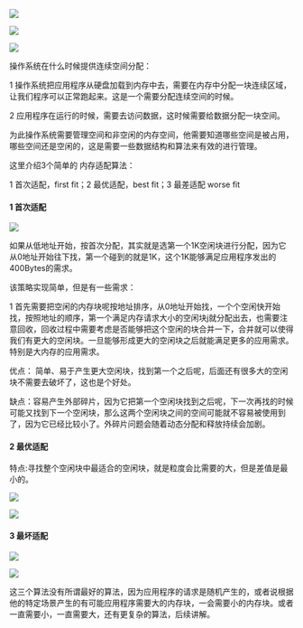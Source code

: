![](D:/download/youdaonote-pull-master/data/Technology/Linux/计算机操作系统/清华陈渝计算机操作系统/images/WEBRESOURCE59445ddf750a979fec21502ad96e1d1e截图.png)

![](D:/download/youdaonote-pull-master/data/Technology/Linux/计算机操作系统/清华陈渝计算机操作系统/images/WEBRESOURCE4af4b49701fedf049ddc03f10ebf1fc6截图.png)

![](D:/download/youdaonote-pull-master/data/Technology/Linux/计算机操作系统/清华陈渝计算机操作系统/images/WEBRESOURCE4a68c2279615541d59798812813403ac截图.png)

操作系统在什么时候提供连续空间分配：

1 操作系统把应用程序从硬盘加载到内存中去，需要在内存中分配一块连续区域，让我们程序可以正常跑起来。这是一个需要分配连续空间的时候。

2 应用程序在运行的时候，需要去访问数据，这时候需要给数据分配一块空间。

为此操作系统需要管理空间和非空闲的内存空间，他需要知道哪些空间是被占用，哪些空间还是空闲的，这是需要一些数据结构和算法来有效的进行管理。

这里介绍3个简单的 内存适配算法：

1 首次适配，first fit；2 最优适配，best fit；3 最差适配 worse fit

#### 1 首次适配

![](D:/download/youdaonote-pull-master/data/Technology/Linux/计算机操作系统/清华陈渝计算机操作系统/images/WEBRESOURCE719a775a3a27cb60f244644823660147截图.png)

如果从低地址开始，按首次分配，其实就是选第一个1K空闲块进行分配，因为它从0地址开始往下找，第一个碰到的就是1K，这个1K能够满足应用程序发出的400Bytes的需求。

该策略实现简单，但是有一些需求：

1 首先需要把空闲的内存块呢按地址排序，从0地址开始找，一个个空闲快开始找，按照地址的顺序，第一个满足内存请求大小的空闲块j就分配出去，也需要注意回收，回收过程中需要考虑是否能够把这个空闲的块合并一下，合并就可以使得我们有更大的空闲块。一旦能够形成更大的空闲块之后就能满足更多的应用需求。特别是大内存的应用需求。

优点： 简单、易于产生更大空闲块，找到第一个之后呢，后面还有很多大的空闲块不需要去破坏了，这也是个好处。

缺点：容易产生外部碎片，因为它把第一个空闲块找到之后呢，下一次再找的时候可能又找到下一个空闲块，那么这两个空闲块之间的空间可能就不容易被使用到了，因为它已经比较小了。外碎片问题会随着动态分配和释放持续会加剧。

####  2 最优适配

特点:寻找整个空闲块中最适合的空闲块，就是粒度会比需要的大，但是差值是最小的。

![](D:/download/youdaonote-pull-master/data/Technology/Linux/计算机操作系统/清华陈渝计算机操作系统/images/WEBRESOURCE65faebc51e7d8af191b4364065000005截图.png)

![](D:/download/youdaonote-pull-master/data/Technology/Linux/计算机操作系统/清华陈渝计算机操作系统/images/WEBRESOURCEb4b0fb53547b97d20131506dcc3766ad截图.png)

#### 3 最坏适配

![](D:/download/youdaonote-pull-master/data/Technology/Linux/计算机操作系统/清华陈渝计算机操作系统/images/WEBRESOURCEa64e1cc86c834c06661ba4dc29083748截图.png)

![](D:/download/youdaonote-pull-master/data/Technology/Linux/计算机操作系统/清华陈渝计算机操作系统/images/WEBRESOURCEb2039433f2c875c5ebe49557fd6fd133截图.png)

这三个算法没有所谓最好的算法，因为应用程序的请求是随机产生的，或者说根据他的特定场景产生的有可能应用程序需要大的内存块，一会需要小的内存块。或者一直需要小，一直需要大，还有更复杂的算法，后续讲解。